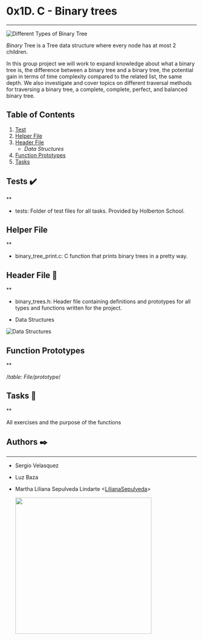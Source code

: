 # 0x1D. C - Binary trees
***

![Different Types of Binary Tree](https://towardsdatascience.com/5-types-of-binary-tree-with-cool-illustrations-9b335c430254)

_Binary_ Tree is a Tree data structure where every node has at most 2 children.

In this group project we will work to expand knowledge about what a binary tree is, the difference between a binary tree and a binary tree, the potential gain in terms of time complexity compared to the related list, the same depth. We also investigate and cover topics on different traversal methods for traversing a binary tree, a complete, complete, perfect, and balanced binary tree.


## Table of Contents
1. [Test](#Tests)
2. [Helper File ](#Helper-File)
3. [Header File](#Header-File)
	* *Data Structures*
4. [Function Prototypes](#Function-Prototypes)
5. [Tasks](#Tasks)


## Tests ✔️
**
* tests: Folder of test files for all tasks. Provided by Holberton School.

## Helper File
**

* binary_tree_print.c: C function that prints binary trees in a pretty way.

## Header File 📁
**
* binary_trees.h: Header file containing definitions and prototypes for all types and functions written for the project.

* Data Structures

![Data Structures](https://i.imgur.com/NplWLYq.jpg)

## Function Prototypes
**

/*table: File/prototype*/

## Tasks 📃
**

All exercises and the purpose of the functions


## Authors ✒️
***
* Sergio Velasquez
* Luz Baza
* Martha Liliana Sepulveda Lindarte <[LilianaSepulveda](https://github.com/LilianaSepulveda)>


	<img src="https://www.holbertonschool.com/holberton-logo.png" width="360"/>

